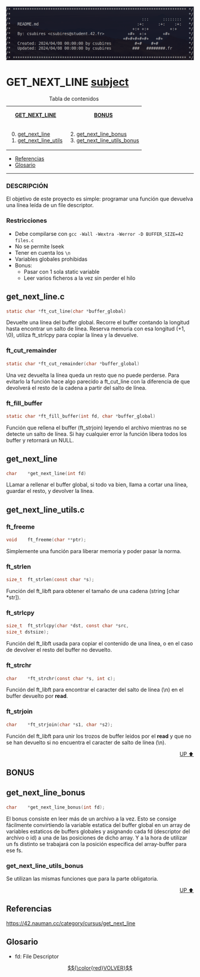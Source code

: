 ![Rating](/assets/images/header.png)

# GET_NEXT_LINE [subject](es.next_get_line.pdf)

<table align="center">
<caption>Tabla de contenidos</caption>
<tbody>
<tr><td align="center"><b>

[GET_NEXT_LINE](#DESCRIPCIÓN)

</b></td><td align="center"><b>

[BONUS](#BONUS)</td></tr><tr><td>

0. [get_next_line](#get_next_line)
1. [get_next_line_utils](#get_next_line_utilsc)
</td><td>

2. [get_next_line_bonus](#get_next_line_bonus)
1. [get_next_line_utils_bonus](#get_next_line_utils_bonus)

</td></tr>
</tbody>
</table>

- [Referencias](#referencias)
- [Glosario](#glosario)

---

### DESCRIPCIÓN

El objetivo de este proyecto es simple: programar una función que devuelva una línea leída de un file descriptor.


### Restricciones

- Debe compilarse con `gcc -Wall -Wextra -Werror -D BUFFER_SIZE=42 files.c`
- No se permite lseek
- Tener en cuenta los `\n`
- Variables globales prohibidas
- Bonus:
	- Pasar con 1 sola static variable
	- Leer varios ficheros a la vez sin perder el hilo

## get_next_line.c
``` c
static char	*ft_cut_line(char *buffer_global)
```
Devuelte una línea del buffer global. Recorre el buffer contando la longitud hasta encontrar un salto de línea. Reserva memoria con esa longitud (+1, \0), utiliza ft_strlcpy para copiar la línea y la devuelve.

### ft_cut_remainder
``` c
static char	*ft_cut_remainder(char *buffer_global)
```
Una vez devuelta la línea queda un resto que no puede perderse. Para evitarlo la función hace algo parecido a ft_cut_line con la diferencia de que devolverá el resto de la cadena a partir del salto de línea.

### ft_fill_buffer
``` c
static char	*ft_fill_buffer(int fd, char *buffer_global)
```
Función que rellena el buffer (ft_strjoin) leyendo el archivo mientras no se detecte un salto de línea. Si hay cualquier error la función libera todos los buffer y retornará un NULL.

## get_next_line
``` c
char	*get_next_line(int fd)
```
LLamar a rellenar el buffer global, si todo va bien, llama a cortar una línea, guardar el resto, y devolver la línea.

## get_next_line_utils.c

### ft_freeme
``` c
void	ft_freeme(char **ptr);
```
Simplemente una función para liberar memoria y poder pasar la norma.

### ft_strlen
``` c
size_t	ft_strlen(const char *s);
```
Función del ft_libft para obtener el tamaño de una cadena (string [char *str]).

### ft_strlcpy
``` c
size_t	ft_strlcpy(char *dst, const char *src,
size_t dstsize);
```
Función del ft_libft usada para copiar el contenido de una línea, o en el caso de devolver el resto del buffer no devuelto.

### ft_strchr
``` c
char	*ft_strchr(const char *s, int c);
```
Función del ft_libft para encontrar el caracter del salto de línea (\n) en el buffer devuelto por __read__.

### ft_strjoin
``` c
char	*ft_strjoin(char *s1, char *s2);
```
Función del ft_libft para unir los trozos de buffer leidos por el __read__ y que no se han devuelto si no encuentra el caracter de salto de línea (\n).
<div style='text-align: right;'>

[UP &#11014;](#libft)
</div>

## BONUS

## get_next_line_bonus
``` c
char	*get_next_line_bonus(int fd);
```
El bonus consiste en leer más de un archivo a la vez. Esto se consige fácilmente convirtiendo la variable estatica del buffer global en un array de variables estaticos de buffers globales y asignando cada fd (descriptor del archivo o id) a una de las posiciones de dicho array. Y a la hora de utilizar un fs distinto se trabajará con la posición especifica del array-buffer para ese fs.

### get_next_line_utils_bonus
Se utilizan las mismas funciones que para la parte obligatoria.

<div style='text-align: right;'>

[UP &#11014;](#libft)
</div>

## Referencias
https://42.nauman.cc/category/cursus/get_next_line

## Glosario

- fd: File Descriptor

[$${\color{red}VOLVER}$$](../../README.md)
